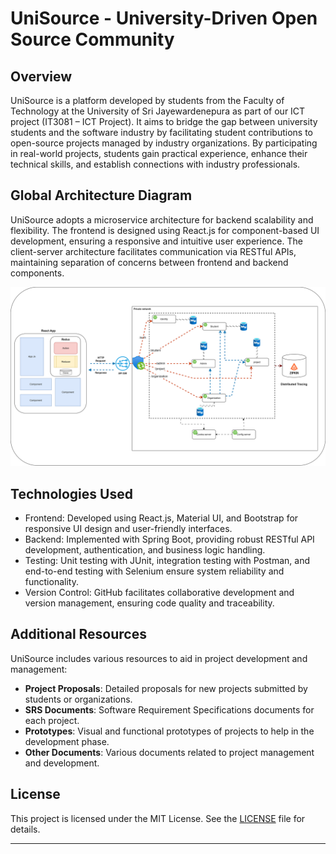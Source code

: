 # UniSource - University-Driven Open Source Community

## Overview

UniSource is a platform developed by students from the Faculty of Technology at the University of Sri Jayewardenepura as part of our ICT project (IT3081 – ICT Project). It aims to bridge the gap between university students and the software industry by facilitating student contributions to open-source projects managed by industry organizations. By participating in real-world projects, students gain practical experience, enhance their technical skills, and establish connections with industry professionals.

## Global Architecture Diagram

UniSource adopts a microservice architecture for backend scalability and flexibility. The frontend is designed using React.js for component-based UI development, ensuring a responsive and intuitive user experience. The client-server architecture facilitates communication via RESTful APIs, maintaining separation of concerns between frontend and backend components.

![Global Architecture Diagram](architecture_diagram.svg)

## Technologies Used

- Frontend: Developed using React.js, Material UI, and Bootstrap for responsive UI design and user-friendly interfaces.
- Backend: Implemented with Spring Boot, providing robust RESTful API development, authentication, and business logic handling.
- Testing: Unit testing with JUnit, integration testing with Postman, and end-to-end testing with Selenium ensure system reliability and functionality.
- Version Control: GitHub facilitates collaborative development and version management, ensuring code quality and traceability.

## Additional Resources

UniSource includes various resources to aid in project development and management:

- **Project Proposals**: Detailed proposals for new projects submitted by students or organizations.
- **SRS Documents**: Software Requirement Specifications documents for each project.
- **Prototypes**: Visual and functional prototypes of projects to help in the development phase.
- **Other Documents**: Various documents related to project management and development.


## License

This project is licensed under the MIT License. See the [LICENSE](LICENSE) file for details.

---
